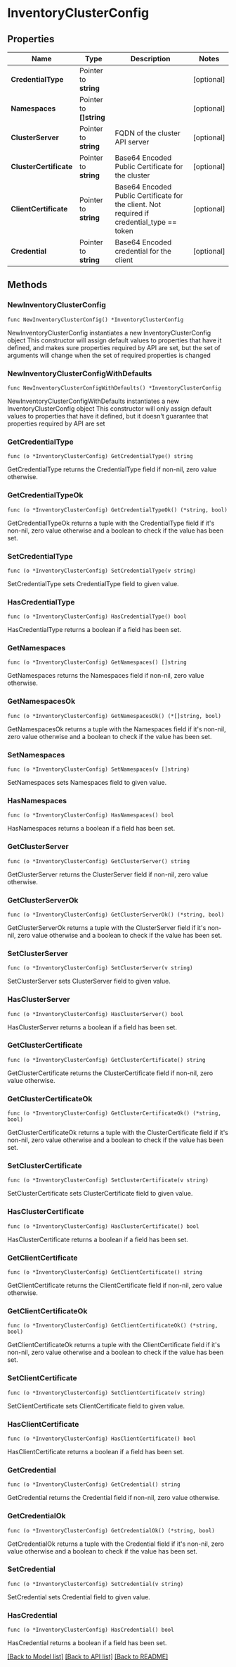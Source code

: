 # InventoryClusterConfig

## Properties

Name | Type | Description | Notes
------------ | ------------- | ------------- | -------------
**CredentialType** | Pointer to **string** |  | [optional] 
**Namespaces** | Pointer to **[]string** |  | [optional] 
**ClusterServer** | Pointer to **string** | FQDN of the cluster API server | [optional] 
**ClusterCertificate** | Pointer to **string** | Base64 Encoded Public Certificate for the cluster | [optional] 
**ClientCertificate** | Pointer to **string** | Base64 Encoded Public Certificate for the client. Not required if credential_type &#x3D;&#x3D; token | [optional] 
**Credential** | Pointer to **string** | Base64 Encoded credential for the client | [optional] 

## Methods

### NewInventoryClusterConfig

`func NewInventoryClusterConfig() *InventoryClusterConfig`

NewInventoryClusterConfig instantiates a new InventoryClusterConfig object
This constructor will assign default values to properties that have it defined,
and makes sure properties required by API are set, but the set of arguments
will change when the set of required properties is changed

### NewInventoryClusterConfigWithDefaults

`func NewInventoryClusterConfigWithDefaults() *InventoryClusterConfig`

NewInventoryClusterConfigWithDefaults instantiates a new InventoryClusterConfig object
This constructor will only assign default values to properties that have it defined,
but it doesn't guarantee that properties required by API are set

### GetCredentialType

`func (o *InventoryClusterConfig) GetCredentialType() string`

GetCredentialType returns the CredentialType field if non-nil, zero value otherwise.

### GetCredentialTypeOk

`func (o *InventoryClusterConfig) GetCredentialTypeOk() (*string, bool)`

GetCredentialTypeOk returns a tuple with the CredentialType field if it's non-nil, zero value otherwise
and a boolean to check if the value has been set.

### SetCredentialType

`func (o *InventoryClusterConfig) SetCredentialType(v string)`

SetCredentialType sets CredentialType field to given value.

### HasCredentialType

`func (o *InventoryClusterConfig) HasCredentialType() bool`

HasCredentialType returns a boolean if a field has been set.

### GetNamespaces

`func (o *InventoryClusterConfig) GetNamespaces() []string`

GetNamespaces returns the Namespaces field if non-nil, zero value otherwise.

### GetNamespacesOk

`func (o *InventoryClusterConfig) GetNamespacesOk() (*[]string, bool)`

GetNamespacesOk returns a tuple with the Namespaces field if it's non-nil, zero value otherwise
and a boolean to check if the value has been set.

### SetNamespaces

`func (o *InventoryClusterConfig) SetNamespaces(v []string)`

SetNamespaces sets Namespaces field to given value.

### HasNamespaces

`func (o *InventoryClusterConfig) HasNamespaces() bool`

HasNamespaces returns a boolean if a field has been set.

### GetClusterServer

`func (o *InventoryClusterConfig) GetClusterServer() string`

GetClusterServer returns the ClusterServer field if non-nil, zero value otherwise.

### GetClusterServerOk

`func (o *InventoryClusterConfig) GetClusterServerOk() (*string, bool)`

GetClusterServerOk returns a tuple with the ClusterServer field if it's non-nil, zero value otherwise
and a boolean to check if the value has been set.

### SetClusterServer

`func (o *InventoryClusterConfig) SetClusterServer(v string)`

SetClusterServer sets ClusterServer field to given value.

### HasClusterServer

`func (o *InventoryClusterConfig) HasClusterServer() bool`

HasClusterServer returns a boolean if a field has been set.

### GetClusterCertificate

`func (o *InventoryClusterConfig) GetClusterCertificate() string`

GetClusterCertificate returns the ClusterCertificate field if non-nil, zero value otherwise.

### GetClusterCertificateOk

`func (o *InventoryClusterConfig) GetClusterCertificateOk() (*string, bool)`

GetClusterCertificateOk returns a tuple with the ClusterCertificate field if it's non-nil, zero value otherwise
and a boolean to check if the value has been set.

### SetClusterCertificate

`func (o *InventoryClusterConfig) SetClusterCertificate(v string)`

SetClusterCertificate sets ClusterCertificate field to given value.

### HasClusterCertificate

`func (o *InventoryClusterConfig) HasClusterCertificate() bool`

HasClusterCertificate returns a boolean if a field has been set.

### GetClientCertificate

`func (o *InventoryClusterConfig) GetClientCertificate() string`

GetClientCertificate returns the ClientCertificate field if non-nil, zero value otherwise.

### GetClientCertificateOk

`func (o *InventoryClusterConfig) GetClientCertificateOk() (*string, bool)`

GetClientCertificateOk returns a tuple with the ClientCertificate field if it's non-nil, zero value otherwise
and a boolean to check if the value has been set.

### SetClientCertificate

`func (o *InventoryClusterConfig) SetClientCertificate(v string)`

SetClientCertificate sets ClientCertificate field to given value.

### HasClientCertificate

`func (o *InventoryClusterConfig) HasClientCertificate() bool`

HasClientCertificate returns a boolean if a field has been set.

### GetCredential

`func (o *InventoryClusterConfig) GetCredential() string`

GetCredential returns the Credential field if non-nil, zero value otherwise.

### GetCredentialOk

`func (o *InventoryClusterConfig) GetCredentialOk() (*string, bool)`

GetCredentialOk returns a tuple with the Credential field if it's non-nil, zero value otherwise
and a boolean to check if the value has been set.

### SetCredential

`func (o *InventoryClusterConfig) SetCredential(v string)`

SetCredential sets Credential field to given value.

### HasCredential

`func (o *InventoryClusterConfig) HasCredential() bool`

HasCredential returns a boolean if a field has been set.


[[Back to Model list]](../README.md#documentation-for-models) [[Back to API list]](../README.md#documentation-for-api-endpoints) [[Back to README]](../README.md)


